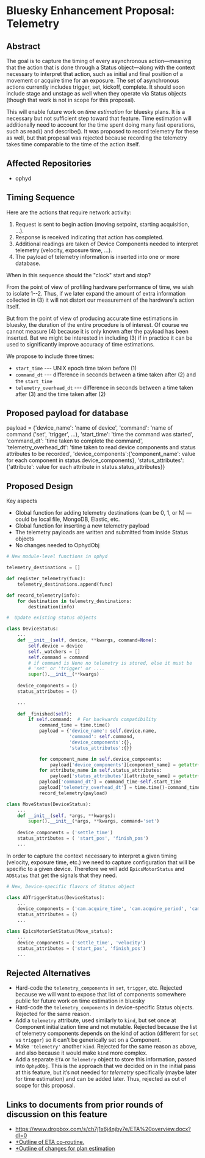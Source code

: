 # Bluesky Enhancement Proposal: Telemetry

## Abstract

The goal is to capture the timing of every asynchronous action—meaning that the action that is done through a Status object—along with the context necessary to interpret that action, such as initial and final position of a movement or acquire time for an exposure. The set of asynchronous actions currently includes trigger, set, kickoff, complete. It should soon include stage and unstage as well when they operate via Status objects (though that work is not in scope for this proposal).

This will enable future work on *time estimation* for bluesky plans. It is a necessary but not sufficient step toward that feature. Time estimation will additionally need to account for the time spent doing many fast operations, such as read() and describe(). It was proposed to record telemetry for these as well, but that proposal was rejected because recording the telemetry takes time comparable to the time of the action itself.

## Affected Repositories

- ophyd

## Timing Sequence

Here are the actions that require network activity:

1. Request is sent to begin action (moving setpoint, starting acquisition, ...).
2. Response is received indicating that action has completed.
3. Additional readings are taken of Device Components needed to interpret
   telemetry (velocity, exposure time, ...).
4. The payload of telemetry information is inserted into one or more database.

When in this sequence should the "clock" start and stop?

From the point of view of profiling hardware performance of time, we wish to
isolate 1--2. Thus, if we later expand the amount of extra information collected
in (3) it will not distort our measurement of the hardware's action itself.

But from the point of view of producing accurate time estimations in bluesky,
the duration of the entire procedure is of interest. Of course we cannot measure
(4) because it is only known after the payload has been inserted. But we might
be interested in including (3) if in practice it can be used to significantly
improve accuracy of time estimations.

We propose to include three times:

* ``start_time`` --- UNIX epoch time taken before (1)
* ``command_dt`` --- difference in seconds between a time taken after (2) and
  the ``start_time``
* ``telemetry_overhead_dt`` --- difference in seconds between a time taken after (3) and the
  time taken after (2)

## Proposed payload for database
payload = {'device_name': 'name of device',
           'command': 'name of command ('set', 'trigger', ...),
           'start_time': 'time the command was started',
           'command_dt': 'time taken to complete the command',
           'telemetry_overhead_dt': 'time taken to read device components and status attributes to be recorded',
           'device_components':{'component_name': value for each component in status.device_components},
           'status_attributes':{'attribute': value for each attribute in status.status_attributes}}

## Proposed Design

Key aspects

- Global function for adding telemetry destinations (can be 0, 1, or N) — could be local file, MongoDB, Elastic, etc.
- Global function for inserting a new telemetry payload
- The telemetry payloads are written and submitted from inside Status objects
- No changes needed to OphydObj

```python
# New module-level functions in ophyd

telemetry_destinations = []

def register_telemetry(func):
    telemetry_destinations.append(func)

def record_telemetry(info):
    for destination in telemetry_destinations:
        destination(info)

#  Update existing status objects

class DeviceStatus:
    ...
    def __init__(self, device, **kwargs, command=None):
        self.device = device
        self._watchers = []
        self.command = command 
        # if command is None no telemetry is stored, else it must be
        # 'set' or 'trigger' or ....
        super().__init__(**kwargs)
    
    device_components = ()
    status_attributes = ()

    ...
  
    def _finished(self):
        if self.command:  # For backwards compatibility
            command_time = time.time()
            payload = {'device_name': self.device.name,
                       'command': self.command, 
                       'device_components':{},
                       'status_attributes':{}}

            for component_name in self.device_components:
                payload['device_components'][component_name] = getattr(self.device, component_name).get()
            for attribute_name in self.status_attributes:
                payload['status_attributes'][attribute_name] = getattr(self, attribute_name).get()
            payload['command_dt'] = command_time-self.start_time
            payload['telemetry_overhead_dt'] = time.time()-command_time
            record_telemetry(payload)

class MoveStatus(DeviceStatus):
    ...
    def __init__(self, *args, **kwargs):
        super().__init__(*args, **kwargs, command='set')
    
    device_components = ('settle_time')
    status_attributes = ( 'start_pos', 'finish_pos')
    ...
```

In order to capture the context necessary to interpret a given timing (velocity, exposure time, etc.) we need to capture configuration that will be specific to a given device. Therefore we will add `EpicsMotorStatus` and `ADStatus` that get the signals that they need.

```python
# New, Device-specific flavors of Status object

class ADTriggerStatus(DeviceStatus):
    ...
    device_components = ('cam.acquire_time', 'cam.acquire_period', 'cam.num_images', 'cam.trigger_mode', 'settle_time')
    status_attributes = ()
    ...

class EpicsMotorSetStatus(Move_status):
    ...
    device_components = ('settle_time', 'velocity')
    status_attributes = ('start_pos', 'finish_pos')
    ...
```

## Rejected Alternatives

- Hard-code the `telemetry_components` in `set`, `trigger`, etc. Rejected because we will want to expose that list of components somewhere public for future work on time estimation in bluesky
- Hard-code the `telemetry_components` in device-specific Status objects. Rejected for the same reason.
- Add a `telemetry` attribute, used similarly to `kind`, but set once at Component initialization time and not mutable. Rejected because the list of telemetry components depends on the kind of action (different for `set` vs `trigger`) so it can’t be generically set on a Component.
- Make `'telemetry'` another `kind`. Rejected for the same reason as above, and also because it would make `kind` more complex.
- Add a separate `ETA` or `Telemetry` object to store this information, passed into `OphydObj`. This is the approach that we decided on in the initial pass at this feature, but it’s not needed for *telemetry* specifically (maybe later for time estimation) and can be added later. Thus, rejected as out of scope for this proposal.

## Links to documents from prior rounds of discussion on this feature
- https://www.dropbox.com/s/ch7j1x6j4njby7e/ETA%20overview.docx?dl=0
- [+Outline of ETA co-routine.](https://paper.dropbox.com/doc/Outline-of-ETA-co-routine.-R9emFtWxa0bYjXUYzywno) 
- [+Outline of changes for plan estimation](https://paper.dropbox.com/doc/Outline-of-changes-for-plan-estimation-rwFPrkARP6c2iTv8voHdl) 
